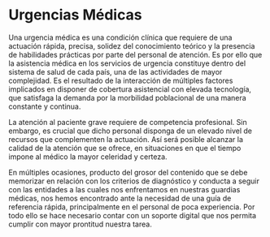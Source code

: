 # Urgencias Médicas

Una urgencia médica es una condición clínica que requiere de una actuación rápida, precisa, solidez del conocimiento teórico y la presencia de habilidades prácticas por parte del personal de atención. Es por ello que la asistencia médica en los servicios de urgencia constituye dentro del sistema de salud de cada país, una de las actividades de mayor complejidad. Es el resultado de la interacción de múltiples factores implicados en disponer de cobertura asistencial con elevada tecnología, que satisfaga la demanda por la morbilidad poblacional de una manera constante y continua.  

La atención al paciente grave requiere de competencia profesional. Sin embargo, es crucial que dicho personal disponga de un elevado nivel de recursos que complementen la actuación. Así será posible alcanzar la calidad de la atención que se ofrece, en situaciones en que el tiempo impone al médico la mayor celeridad y certeza.  

En múltiples ocasiones, producto del grosor del contenido que se debe memorizar en relación con los criterios de diagnóstico y conducta a seguir con las entidades a las cuales nos enfrentamos en nuestras guardias médicas, nos hemos encontrado ante la necesidad de una guía de referencia rápida, principalmente en el personal de poca experiencia. Por todo ello se hace necesario contar con un soporte digital que nos permita cumplir con mayor prontitud nuestra tarea.  
